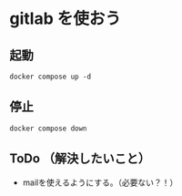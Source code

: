 # gitlab を使おう

## 起動

```
docker compose up -d
```

## 停止

```
docker compose down
```

## ToDo （解決したいこと）

- mailを使えるようにする。（必要ない？！）

